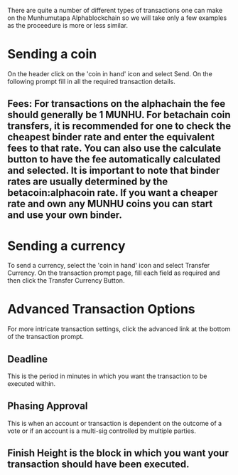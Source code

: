There are quite a number of different types of transactions one can make on the Munhumutapa Alphablockchain so we will take only a few examples as the proceedure is more or less similar.





# Sending a coin
On the header click on the 'coin in hand' icon and select Send. On the following prompt fill in all the required transaction details. 
## Fees: For transactions on the alphachain the fee should generally be 1 MUNHU. For betachain coin transfers, it is recommended for one to check the cheapest binder rate and enter the equivalent fees to that rate. You can also use the calculate button to have the fee automatically calculated and selected. It is important to note that binder rates are usually determined by the betacoin:alphacoin rate. If you want a cheaper rate and own any MUNHU coins you can start and use your own binder.

# Sending a currency
To send a currency, select the 'coin in hand' icon and select Transfer Currency. On the transaction prompt  page, fill each field as required and then click the Transfer Currency Button.

# Advanced Transaction Options 
For more intricate transaction settings, click the advanced link at the bottom of the transaction prompt. 

## Deadline
This is the period in minutes in which you want the transaction to be executed within.

## Phasing Approval
This is when an account or transaction is dependent on the outcome of a vote or if an account is a multi-sig controlled by multiple parties. 

## Finish Height is the block in which you want your transaction should have been executed.

